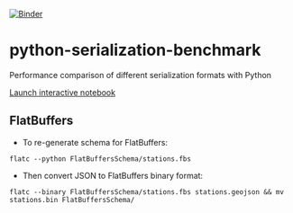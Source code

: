 [![Binder](https://mybinder.org/badge_logo.svg)](https://mybinder.org/v2/gh/charleswhchan/python-serialization-benchmark/master)

# python-serialization-benchmark
Performance comparison of different serialization formats with Python

[Launch interactive notebook](https://mybinder.org/v2/gh/charleswhchan/python-serialization-benchmark/master)

## FlatBuffers
- To re-generate schema for FlatBuffers: 
```
flatc --python FlatBuffersSchema/stations.fbs
```
- Then convert JSON to FlatBuffers binary format:
```
flatc --binary FlatBuffersSchema/stations.fbs stations.geojson && mv stations.bin FlatBuffersSchema/
```